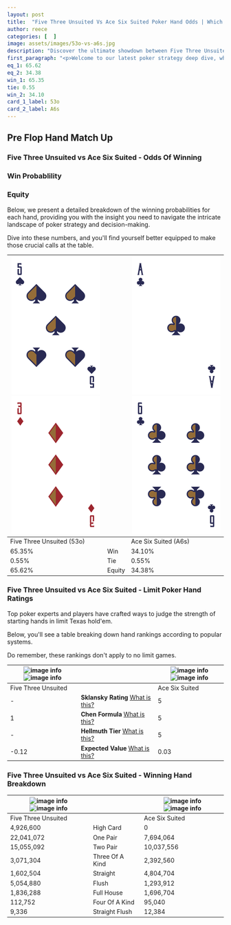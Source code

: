 ```yaml
---
layout: post
title:  "Five Three Unsuited Vs Ace Six Suited Poker Hand Odds | Which Is The Better Hand In Poker? A Complete Guide"
author: reece
categories: [  ]
image: assets/images/53o-vs-a6s.jpg
description: "Discover the ultimate showdown between Five Three Unsuited and Ace Six Suited in poker! Uncover the odds, strategies, and scenarios where one hand triumphs over the other. Get ready to up your poker game with this thrilling analysis."
first_paragraph: "<p>Welcome to our latest poker strategy deep dive, where we're pitting two distinct hands against each other in a high-stakes showdown: Five Three Unsuited vs Ace Six Suited.</p><p>In the dynamic world of poker, every decision counts, and knowing which hand holds the upper hand is key to your success at the table.</p><p>In this article, we'll dissect these two hands, explore the scenarios where one dominates the other, and equip you with the knowledge to make strategic choices that can tip the odds in your favor.</p><p>Get ready to unravel the intriguing dynamics of these poker hands and elevate your game to new heights.</p>"
eq_1: 65.62
eq_2: 34.38
win_1: 65.35
tie: 0.55
win_2: 34.10
card_1_label: 53o
card_2_label: A6s
---
```




[comment]: # (sp0)

## Pre Flop Hand Match Up

<div class="table hand-ratings" markdown="1"> 



### Five Three Unsuited vs Ace Six Suited - Odds Of Winning


  
<div class="row graphs"> 
<div class="col-lg-6">
    <h3>Win Probablility</h3>
    <canvas id="WinChart"></canvas>
</div>
<div class="col-lg-6">
    <h3>Equity</h3>
    <canvas id="EquityChart"></canvas>
</div>
</div>

  Below, we present a detailed breakdown of the winning probabilities for each hand, providing you with the insight you need to navigate the intricate landscape of poker strategy and decision-making. 

Dive into these numbers, and you'll find yourself better equipped to make those crucial calls at the table.


    
| ![image info](assets/images/hand1/5.png) ![image info](assets/images/hand1/3o.png) |  | ![image info](assets/images/hand2/a.png) ![image info](assets/images/hand2/6.png) |
| -------- | -------- | -------- |
| Five Three Unsuited (53o) |  | Ace Six Suited (A6s) |
| 65.35% | Win | 34.10% |
| 0.55% | Tie | 0.55% |
| 65.62% | Equity | 34.38% |




[comment]: # (sp1)



### Five Three Unsuited vs Ace Six Suited - Limit Poker Hand Ratings

Top poker experts and players have crafted ways to judge the strength of starting hands in limit Texas hold'em. 

Below, you'll see a table breaking down hand rankings according to popular systems. 

Do remember, these rankings don't apply to no limit games.


    
| ![image info](https://www.riverpairs.com/assets/images/hand1/5.png) ![image info](https://www.riverpairs.com/assets/images/hand1/3o.png) |  | ![image info](https://www.riverpairs.com/assets/images/hand2/a.png) ![image info](https://www.riverpairs.com/assets/images/hand2/6.png) |
| -------- | -------- | -------- |
| Five Three Unsuited |  | Ace Six Suited |
| - | **Sklansky Rating** [What is this?](/sklansky-rating-explained) | 5 |
| 1 | **Chen Formula** [What is this?](/chen-formula-explained) | 5 |
| - | **Hellmuth Tier** [What is this?](/Hellmuth-tier-explained) | 5 |
| -0.12 | **Expected Value** [What is this?](/expected-value-explained) | 0.03 |




[comment]: # (sp2)



### Five Three Unsuited vs Ace Six Suited - Winning Hand Breakdown


    
| ![image info](https://www.riverpairs.com/assets/images/hand1/5.png) ![image info](https://www.riverpairs.com/assets/images/hand1/3o.png) |  | ![image info](https://www.riverpairs.com/assets/images/hand2/a.png) ![image info](https://www.riverpairs.com/assets/images/hand2/6.png) |
| -------- | -------- | -------- |
| Five Three Unsuited |  | Ace Six Suited |
| 4,926,600 | High Card | 0 |
| 22,041,072 | One Pair | 7,694,064 |
| 15,055,092 | Two Pair | 10,037,556 |
| 3,071,304 | Three Of A Kind | 2,392,560 |
| 1,602,504 | Straight | 4,804,704 |
| 5,054,880 | Flush | 1,293,912 |
| 1,836,288 | Full House | 1,696,704 |
| 112,752 | Four Of A Kind | 95,040 |
| 9,336 | Straight Flush | 12,384 |




[comment]: # (sp3)



</div>

[comment]: # (sp4)



[comment]: # (sp5)

